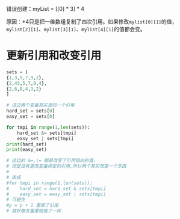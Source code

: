 错误创建：myList = [[0] * 3] * 4

原因：*4只是把一维数组复制了四次引用。如果修改`mylist[0][1]`的值，`mylist[2][1]`、`mylist[3][1]`、`mylist[4][1]`的值都会变。


# 更新引用和改变引用
```python
sets = [
{1,3,5,7,9,2},
{2,43,5,7,9,4},
{2,6,8,4,3,2}
]

# 这边两个变量其实是同一个引用
hard_set = sets[0]
easy_set = sets[0]

for tmpi in range(1,len(sets)):
    hard_set &= sets[tmpi]
    easy_set | sets[tmpi]
print(hard_set)
print(easy_set)

# 这边的 &=,|= 都是改变了引用指向的值.
# 但是没有更改变量绑定的引用,所以两个其实改变一个东西
#
# 改成
#for tmpi in range(1,len(sets)):
#    hard_set = hard_set & sets[tmpi]
#    easy_set = easy_set | sets[tmpi]
# 可避免
#p = p + 1 重赋了引用
# 就好像变量重赋值了一样
```